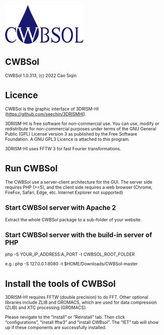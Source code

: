 ![logo_256.png](https://github.com/seechin/CWBSol/blob/main/images/logo_256.png?raw=true)

# CWBSol

CWBSol 1.0.313, (c) 2022 Cao Siqin

# Licence

CWBSol is the graphic interface of 3DRISM-HI (https://github.com/seechin/3DRISMHI).

3DRISM-HI is free software for non-commercial use. You can use, modify or redistribute for non-commercial purposes under terms of the GNU General Public (GPL) License version 3 as published by the Free Software Foundation. A GNU GPL3 Licence is attached to this program.

3DRISM-HI uses FFTW 3 for fast Fourier transformations.

# Run CWBSol

The CWBSol use a server-client architecture for the GUI. The server side requires PHP (>=5), and the client side requires a web browser (Chrome, FireFox, Safari, Edge, etc. Internet Explorer not supported)

## Start CWBSol server with Apache 2

Extract the whole CWBSol package to a sub-folder of your website.

## Start CWBSol server with the build-in server of PHP

php -S YOUR_IP_ADDRESS:A_PORT -t CWBSOL_ROOT_FOLDER

e.g.: php -S 127.0.0.1:8080 -t $HOME/Downloads/CWBSol-master

# Install the tools of CWBSol

3DRISM-HI requires FFTW (double precision) to do FFT. Other optional libraries include ZLIB and GROMACS, which are used for data compression (ZLIB) and XTC processing (GROMACS).

Please nevigate to the “Install” or “Reinstall” tab. Then click “configurations”, “install fftw3” and “install CWBsol”. The “IET” tab will show up if these components are successfully installed.

